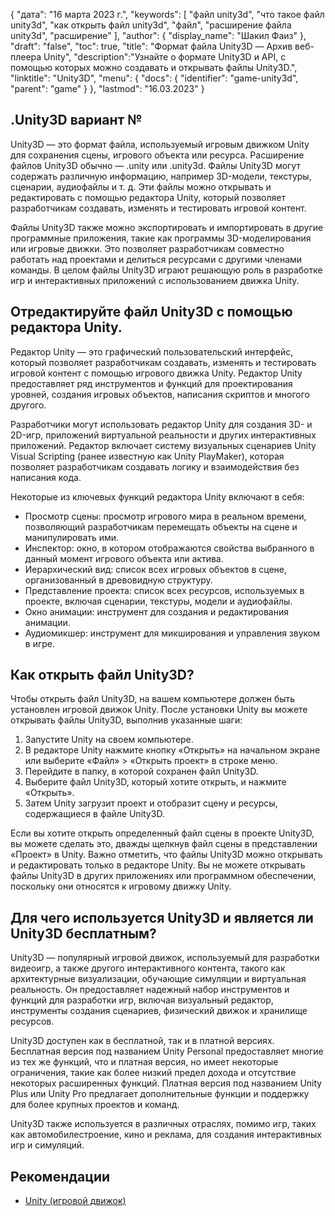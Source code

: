 {
"дата": "16 марта 2023 г.",
  "keywords": [
"файл unity3d",
"что такое файл unity3d",
"как открыть файл unity3d",
"файл",
"расширение файла unity3d",
"расширение"
],
  "author": {
"display_name": "Шакил Фаиз"
},
"draft": "false",
"toc": true,
"title": "Формат файла Unity3D — Архив веб-плеера Unity",
  "description":"Узнайте о формате Unity3D и API, с помощью которых можно создавать и открывать файлы Unity3D.",
"linktitle": "Unity3D",
  "menu": {
    "docs": {
      "identifier": "game-unity3d",
"parent": "game"
}
},
"lastmod": "16.03.2023"
}

## .Unity3D вариант №

Unity3D — это формат файла, используемый игровым движком Unity для сохранения сцены, игрового объекта или ресурса. Расширение файлов Unity3D обычно — .unity или .unity3d. Файлы Unity3D могут содержать различную информацию, например 3D-модели, текстуры, сценарии, аудиофайлы и т. д. Эти файлы можно открывать и редактировать с помощью редактора Unity, который позволяет разработчикам создавать, изменять и тестировать игровой контент.

Файлы Unity3D также можно экспортировать и импортировать в другие программные приложения, такие как программы 3D-моделирования или игровые движки. Это позволяет разработчикам совместно работать над проектами и делиться ресурсами с другими членами команды. В целом файлы Unity3D играют решающую роль в разработке игр и интерактивных приложений с использованием движка Unity.

## Отредактируйте файл Unity3D с помощью редактора Unity.

Редактор Unity — это графический пользовательский интерфейс, который позволяет разработчикам создавать, изменять и тестировать игровой контент с помощью игрового движка Unity. Редактор Unity предоставляет ряд инструментов и функций для проектирования уровней, создания игровых объектов, написания скриптов и многого другого.

Разработчики могут использовать редактор Unity для создания 3D- и 2D-игр, приложений виртуальной реальности и других интерактивных приложений. Редактор включает систему визуальных сценариев Unity Visual Scripting (ранее известную как Unity PlayMaker), которая позволяет разработчикам создавать логику и взаимодействия без написания кода.

Некоторые из ключевых функций редактора Unity включают в себя:

- Просмотр сцены: просмотр игрового мира в реальном времени, позволяющий разработчикам перемещать объекты на сцене и манипулировать ими.
- Инспектор: окно, в котором отображаются свойства выбранного в данный момент игрового объекта или актива.
- Иерархический вид: список всех игровых объектов в сцене, организованный в древовидную структуру.
- Представление проекта: список всех ресурсов, используемых в проекте, включая сценарии, текстуры, модели и аудиофайлы.
- Окно анимации: инструмент для создания и редактирования анимации.
- Аудиомикшер: инструмент для микширования и управления звуком в игре.

## Как открыть файл Unity3D?

Чтобы открыть файл Unity3D, на вашем компьютере должен быть установлен игровой движок Unity. После установки Unity вы можете открывать файлы Unity3D, выполнив указанные шаги:

1. Запустите Unity на своем компьютере.
2. В редакторе Unity нажмите кнопку «Открыть» на начальном экране или выберите «Файл» > «Открыть проект» в строке меню.
3. Перейдите в папку, в которой сохранен файл Unity3D.
4. Выберите файл Unity3D, который хотите открыть, и нажмите «Открыть».
5. Затем Unity загрузит проект и отобразит сцену и ресурсы, содержащиеся в файле Unity3D.

Если вы хотите открыть определенный файл сцены в проекте Unity3D, вы можете сделать это, дважды щелкнув файл сцены в представлении «Проект» в Unity. Важно отметить, что файлы Unity3D можно открывать и редактировать только в редакторе Unity. Вы не можете открывать файлы Unity3D в других приложениях или программном обеспечении, поскольку они относятся к игровому движку Unity.

## Для чего используется Unity3D и является ли Unity3D бесплатным?

Unity3D — популярный игровой движок, используемый для разработки видеоигр, а также другого интерактивного контента, такого как архитектурные визуализации, обучающие симуляции и виртуальная реальность. Он предоставляет надежный набор инструментов и функций для разработки игр, включая визуальный редактор, инструменты создания сценариев, физический движок и хранилище ресурсов.

Unity3D доступен как в бесплатной, так и в платной версиях. Бесплатная версия под названием Unity Personal предоставляет многие из тех же функций, что и платная версия, но имеет некоторые ограничения, такие как более низкий предел дохода и отсутствие некоторых расширенных функций. Платная версия под названием Unity Plus или Unity Pro предлагает дополнительные функции и поддержку для более крупных проектов и команд.

Unity3D также используется в различных отраслях, помимо игр, таких как автомобилестроение, кино и реклама, для создания интерактивных игр и симуляций.

## Рекомендации
* [Unity (игровой движок)](https://en.wikipedia.org/wiki/Unity_(game_engine))

